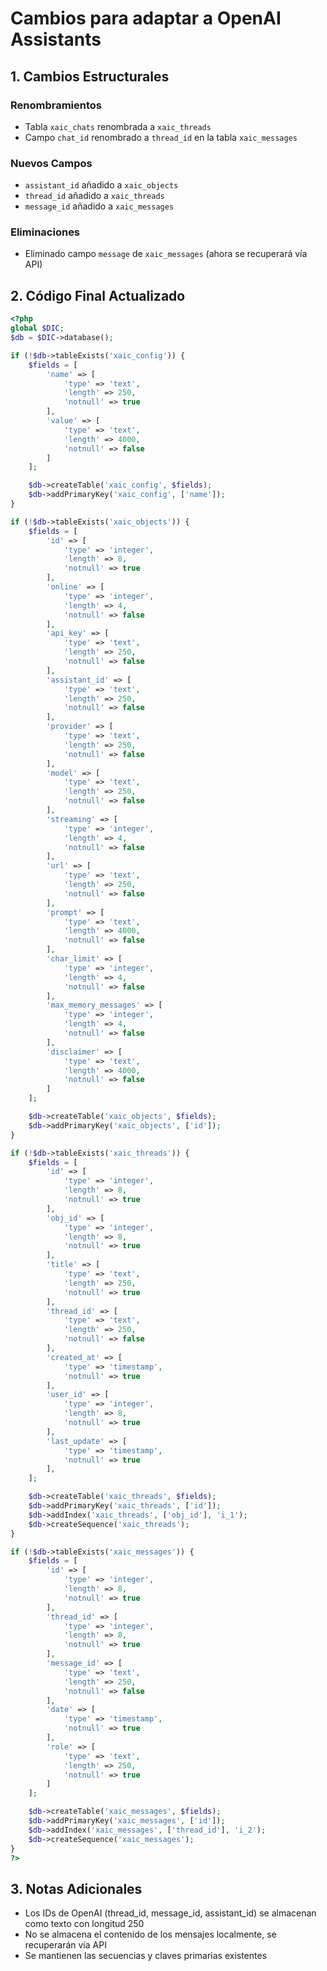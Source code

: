 # Cambios para adaptar a OpenAI Assistants

## 1. Cambios Estructurales

### Renombramientos
- Tabla `xaic_chats` renombrada a `xaic_threads`
- Campo `chat_id` renombrado a `thread_id` en la tabla `xaic_messages`

### Nuevos Campos
- `assistant_id` añadido a `xaic_objects`
- `thread_id` añadido a `xaic_threads`
- `message_id` añadido a `xaic_messages`

### Eliminaciones
- Eliminado campo `message` de `xaic_messages` (ahora se recuperará vía API)

## 2. Código Final Actualizado

```php
<?php
global $DIC;
$db = $DIC->database();

if (!$db->tableExists('xaic_config')) {
    $fields = [
        'name' => [
            'type' => 'text',
            'length' => 250,
            'notnull' => true
        ],
        'value' => [
            'type' => 'text',
            'length' => 4000,
            'notnull' => false
        ]
    ];

    $db->createTable('xaic_config', $fields);
    $db->addPrimaryKey('xaic_config', ['name']);
}

if (!$db->tableExists('xaic_objects')) {
    $fields = [
        'id' => [
            'type' => 'integer',
            'length' => 8,
            'notnull' => true
        ],
        'online' => [
            'type' => 'integer',
            'length' => 4,
            'notnull' => false
        ],
        'api_key' => [
            'type' => 'text',
            'length' => 250,
            'notnull' => false
        ],
        'assistant_id' => [
            'type' => 'text',
            'length' => 250,
            'notnull' => false
        ],
        'provider' => [
            'type' => 'text',
            'length' => 250,
            'notnull' => false
        ],
        'model' => [
            'type' => 'text', 
            'length' => 250,
            'notnull' => false
        ],
        'streaming' => [
            'type' => 'integer',
            'length' => 4,
            'notnull' => false
        ],
        'url' => [
            'type' => 'text',
            'length' => 250,
            'notnull' => false
        ],
        'prompt' => [
            'type' => 'text',
            'length' => 4000,
            'notnull' => false
        ],
        'char_limit' => [
            'type' => 'integer',
            'length' => 4,
            'notnull' => false
        ],
        'max_memory_messages' => [
            'type' => 'integer',
            'length' => 4,
            'notnull' => false
        ],
        'disclaimer' => [
            'type' => 'text',
            'length' => 4000,
            'notnull' => false
        ]
    ];

    $db->createTable('xaic_objects', $fields);
    $db->addPrimaryKey('xaic_objects', ['id']);
}

if (!$db->tableExists('xaic_threads')) {
    $fields = [
        'id' => [
            'type' => 'integer',
            'length' => 8,
            'notnull' => true
        ],
        'obj_id' => [
            'type' => 'integer',
            'length' => 8,
            'notnull' => true
        ],
        'title' => [
            'type' => 'text',
            'length' => 250,
            'notnull' => true
        ],
        'thread_id' => [
            'type' => 'text',
            'length' => 250,
            'notnull' => false
        ],
        'created_at' => [
            'type' => 'timestamp',
            'notnull' => true
        ],
        'user_id' => [
            'type' => 'integer',
            'length' => 8,
            'notnull' => true
        ],
        'last_update' => [
            'type' => 'timestamp',
            'notnull' => true
        ],
    ];

    $db->createTable('xaic_threads', $fields);
    $db->addPrimaryKey('xaic_threads', ['id']);
    $db->addIndex('xaic_threads', ['obj_id'], 'i_1');
    $db->createSequence('xaic_threads');
}

if (!$db->tableExists('xaic_messages')) {
    $fields = [
        'id' => [
            'type' => 'integer',
            'length' => 8,
            'notnull' => true
        ],
        'thread_id' => [
            'type' => 'integer',
            'length' => 8,
            'notnull' => true
        ],
        'message_id' => [
            'type' => 'text',
            'length' => 250,
            'notnull' => false
        ],
        'date' => [
            'type' => 'timestamp',
            'notnull' => true
        ],
        'role' => [
            'type' => 'text',
            'length' => 250,
            'notnull' => true
        ]
    ];

    $db->createTable('xaic_messages', $fields);
    $db->addPrimaryKey('xaic_messages', ['id']);
    $db->addIndex('xaic_messages', ['thread_id'], 'i_2');
    $db->createSequence('xaic_messages');
}
?>
```

## 3. Notas Adicionales

- Los IDs de OpenAI (thread_id, message_id, assistant_id) se almacenan como texto con longitud 250
- No se almacena el contenido de los mensajes localmente, se recuperarán vía API
- Se mantienen las secuencias y claves primarias existentes
